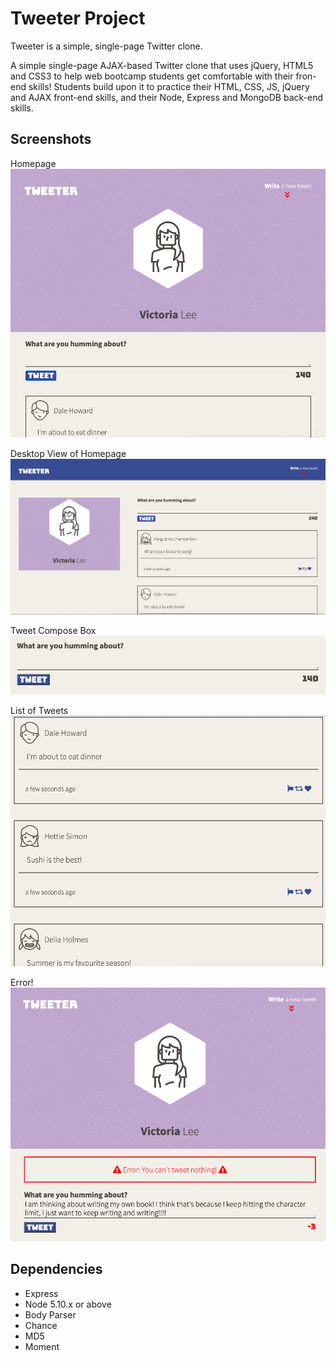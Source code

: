 # Tweeter Project

Tweeter is a simple, single-page Twitter clone.

A simple single-page AJAX-based Twitter clone that uses jQuery, HTML5 and CSS3 to help web bootcamp students get comfortable with their fron-end skills! Students build upon it to practice their HTML, CSS, JS, jQuery and AJAX front-end skills, and their Node, Express and MongoDB back-end skills.

## Screenshots

Homepage
!["Screenshot of homepage"](https://github.com/victoriamlee/tweeter/blob/master/docs/homepage.png)

Desktop View of Homepage
!["Screenshot of homepage with desktop layout"](https://github.com/victoriamlee/tweeter/blob/master/docs/homepage-desktop-view.png)

Tweet Compose Box
!["Screenshot of tweet compose box"](https://github.com/victoriamlee/tweeter/blob/master/docs/tweet-compose-box.png)

List of Tweets
!["Screenshot of tweets"](https://github.com/victoriamlee/tweeter/blob/master/docs/tweets.png)

Error!
!["Screenshot of error message"](https://github.com/victoriamlee/tweeter/blob/master/docs/edited-error-message.png)

## Dependencies

- Express
- Node 5.10.x or above
- Body Parser
- Chance
- MD5
- Moment
